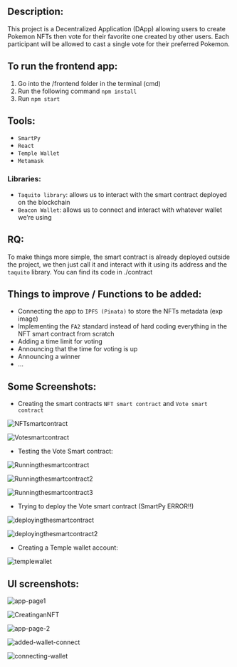 ## Description:
This project is a Decentralized Application (DApp) allowing users to create Pokemon NFTs then vote for their favorite one created by other users. 
Each participant will be allowed to cast a single vote for their preferred Pokemon.

## To run the frontend app:
1) Go into the /frontend folder in the terminal (cmd)
2) Run the following command `npm install`
3) Run `npm start`

## Tools:
- `SmartPy`
- `React`
- `Temple Wallet`
- `Metamask`
### Libraries:
- `Taquito library`: allows us to interact with the smart contract deployed on the blockchain
- `Beacon Wallet`: allows us to connect and interact with whatever wallet we’re using

## RQ: 
To make things more simple, the smart contract is already deployed outside the project, we then just call it and interact with it using its address and the `taquito` library.
You can find its code in ./contract

## Things to improve / Functions to be added:
- Connecting the app to `IPFS (Pinata)` to store the NFTs metadata (exp image)
- Implementing the `FA2` standard instead of hard coding everything in the NFT smart contract from scratch
- Adding a time limit for voting
- Announcing that the time for voting is up
- Announcing a winner
- ...

## Some Screenshots:

- Creating the smart contracts `NFT smart contract` and `Vote smart contract`

![NFTsmartcontract](https://github.com/Ayed-Oukhay/Blockchain-Project-CYTech/assets/65503307/230d1c0b-4714-4fa1-bf27-7c5be22719d8)

![Votesmartcontract](https://github.com/Ayed-Oukhay/Blockchain-Project-CYTech/assets/65503307/5ae93c67-859c-47d9-95da-414824af901e)

- Testing the Vote Smart contract:

![Runningthesmartcontract](https://github.com/Ayed-Oukhay/Blockchain-Project-CYTech/assets/65503307/e6dff8ec-23f0-4559-ae10-d9fe07d71652)

![Runningthesmartcontract2](https://github.com/Ayed-Oukhay/Blockchain-Project-CYTech/assets/65503307/c01f5332-31c7-4419-9687-84c880b4989f)

![Runningthesmartcontract3](https://github.com/Ayed-Oukhay/Blockchain-Project-CYTech/assets/65503307/c80cd5cc-370a-42f8-8136-1b3f9d41e0ef)

- Trying to deploy the Vote smart contract (SmartPy ERROR!!)
  
![deployingthesmartcontract](https://github.com/Ayed-Oukhay/Blockchain-Project-CYTech/assets/65503307/085b8edf-392c-4cc2-9fab-d8555524e261)

![deployingthesmartcontract2](https://github.com/Ayed-Oukhay/Blockchain-Project-CYTech/assets/65503307/dae3b0e8-8266-4e50-8105-6ef975c106db)

- Creating a Temple wallet account:

![templewallet](https://github.com/Ayed-Oukhay/Blockchain-Project-CYTech/assets/65503307/e7d85184-693b-44be-bead-01a67c5ff477)

## UI screenshots:

![app-page1](https://github.com/Ayed-Oukhay/Blockchain-Project-CYTech/assets/65503307/2445d271-ae82-4669-b62d-c629b12956c1)

![CreatinganNFT](https://github.com/Ayed-Oukhay/Blockchain-Project-CYTech/assets/65503307/a3fe7cd8-5416-41f0-a067-3368cd73dabd)

![app-page-2](https://github.com/Ayed-Oukhay/Blockchain-Project-CYTech/assets/65503307/c6a5e36f-6d0e-4530-8dbc-0f4aa9234beb)

![added-wallet-connect](https://github.com/Ayed-Oukhay/Blockchain-Project-CYTech/assets/65503307/c346c938-417e-4e09-a815-c4d5269f879d)

![connecting-wallet](https://github.com/Ayed-Oukhay/Blockchain-Project-CYTech/assets/65503307/8fb767b3-74bf-43dc-b8e1-82755c0d8cd6)


